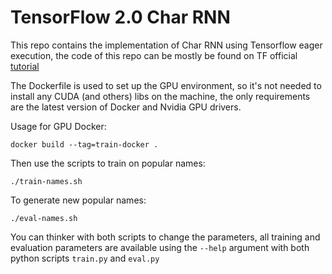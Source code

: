 # TensorFlow 2.0 Char RNN
This repo contains the implementation of Char RNN using Tensorflow eager execution, the code of this repo can be mostly be found on TF official [tutorial](https://www.tensorflow.org/beta/tutorials/text/text_generation)

The Dockerfile is used to set up the GPU environment, so it's not needed to install any CUDA (and others) libs on the machine, the only requirements are the latest version of Docker and Nvidia GPU drivers.

Usage for GPU Docker:

    docker build --tag=train-docker .
Then use the scripts to train on popular names:

    ./train-names.sh
To generate new popular names:

    ./eval-names.sh

You can thinker with both scripts to change the parameters, all training and evaluation parameters are available using the `--help` argument with both python scripts `train.py` and `eval.py`
